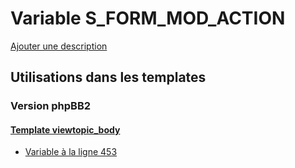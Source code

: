 # Variable S_FORM_MOD_ACTION
[Ajouter une description](https://fa-tvars.appspot.com/var/S_FORM_MOD_ACTION)

## Utilisations dans les templates

### Version phpBB2

#### [Template viewtopic_body](subsilver/viewtopic_body.md)
* [Variable &agrave; la ligne 453](../subsilver/viewtopic_body.tpl#L453)